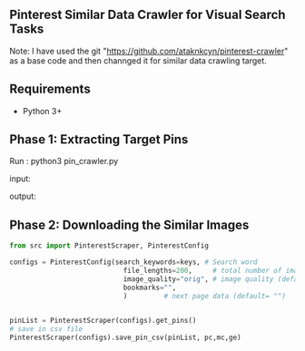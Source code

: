 ## **Pinterest Similar Data Crawler for Visual Search Tasks**
Note: I have used the git "https://github.com/ataknkcyn/pinterest-crawler" as a base code and then channged it for similar data crawling target. 

## Requirements
 - Python 3+

## Phase 1: Extracting Target Pins 

Run :
python3 pin_crawler.py

input: 

output: 

## Phase 2: Downloading the Similar Images

```python
from src import PinterestScraper, PinterestConfig

configs = PinterestConfig(search_keywords=keys, # Search word
                            file_lengths=200,     # total number of images to download (default = "100")
                            image_quality="orig", # image quality (default = "orig")
                            bookmarks="",
                            )         # next page data (default= "")

    
pinList = PinterestScraper(configs).get_pins()
# save in csv file
PinterestScraper(configs).save_pin_csv(pinList, pc,mc,ge)
```
